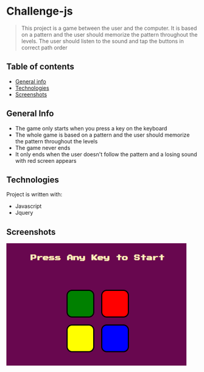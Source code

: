 # Challenge-js
> This project is a game between the user and the computer. It is based on a pattern and the user should memorize the pattern throughout the levels. The user should listen to the sound and tap the buttons in correct path order 

## Table of contents
* [General info](#general-info)
* [Technologies](#technologies)
* [Screenshots](#screenshots)


## General Info
* The game only starts when you press a key on the keyboard
* The whole game is based on a pattern and the user should memorize the pattern throughout the levels
* The game never ends 
* It only ends when the user doesn't follow the pattern and a losing sound with red screen appears
 

## Technologies
Project is written with:
* Javascript
* Jquery


## Screenshots
![image](./image/Capture.PNG)
<!-- If you have screenshots you'd like to share, include them here. -->